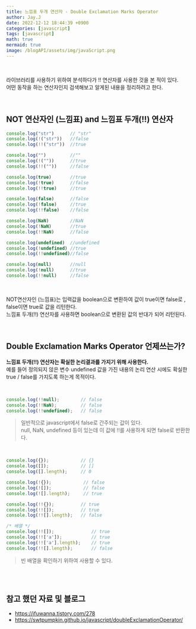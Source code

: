 ```yaml
---
title: 느낌표 두개 연산자 - Double Exclamation Marks Operator
author: Jay.J
date: 2022-12-12 18:44:39 +0900
categories: [javascript]
tags: [javascript]
math: true
mermaid: true
image: /blogAPI/assets/img/javaScript.png
---
```


<br>

라이브러리를 사용하기 위하여 분석하다가 !! 연산자를 사용한 것을 본 적이 있다.<br>
어떤 동작을 하는 연산자인지 검색해보고 알게된 내용을 정리하려고 한다.

<br>

## NOT 연산자인 (느낌표) and 느낌표 두개(!!) 연산자

```js
console.log("str")      // "str"
console.log(!("str"))   //false
console.log(!!("str"))  //true

console.log("")         //""
console.log(!(""))      //true
console.log(!!(""))     //false

console.log(true)       //true
console.log(!true)      //false
console.log(!!true)     //true

console.log(false)      //false
console.log(!false)     //true
console.log(!!false)    //false

console.log(NaN)        //NaN
console.log(!NaN)       //true
console.log(!!NaN)      //false

console.log(undefined)  //undefined
console.log(!undefined) //true
console.log(!!undefined)//false

console.log(null)       //null
console.log(!null)      //true
console.log(!!null)     //false
```
<br>

NOT연산자인 (느낌표)는 입력값을  boolean으로 변환하여 값이 true이면 false로 , false이면 true로 값을 리턴한다.<br>
느낌표 두개(!!) 연산자를 사용하면 boolean으로 변환된 값의 반대가 되어 리턴된다.

<br>

## Double Exclamation Marks Operator 언제쓰는가?

<b>느낌표 두개(!!) 연산자는 확실한 논리결과를 가지기 위해 사용한다.</b><br>
예를 들어 정의되지 않은 변수 undefined 값을 가진 내용의 논리 연산 시에도 확실한 true / false를 가지도록 하는게 목적이다.

<br>

```js
console.log(!!null);		// false
console.log(!!NaN);			// false
console.log(!!undefined);	// false
```
> 일반적으로 javascript에서 false로 간주되는 값이 있다.<br>
> null, NaN, undefined 등이 있는데 이 값에 !!를 사용하게 되면 false로 반환한다.

<br>

```js
console.log({});            // {}
console.log([]);            // []
console.log([].length);     // 0

console.log(!{});            // false
console.log(![]);            // false
console.log(![].length);     // true

console.log(!!{});          // true
console.log(!![]);          // true
console.log(!![].length);   // false

/* 배열 */
console.log(!![]);				// true
console.log(!!['a']);			// true
console.log(!!['a'].length);    // true
console.log(!![].length);   	// false
```
> 빈 배열을 확인하기 위하여 사용할 수 있다.

<br>
<br>

## 참고 했던 자료 및 블로그
- <a href="https://ifuwanna.tistory.com/278" target="_blank">https://ifuwanna.tistory.com/278</a>
- <a href="https://swtpumpkin.github.io/javascript/doubleExclamationOperator/" target="_blank">https://swtpumpkin.github.io/javascript/doubleExclamationOperator/</a>